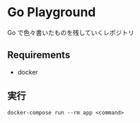 # Go Playground
Go で色々書いたものを残していくレポジトリ

## Requirements
- docker

## 実行
```shell
docker-compose run --rm app <command> 
```

